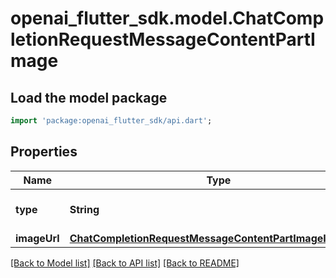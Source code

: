 # openai_flutter_sdk.model.ChatCompletionRequestMessageContentPartImage

## Load the model package
```dart
import 'package:openai_flutter_sdk/api.dart';
```

## Properties
Name | Type | Description | Notes
------------ | ------------- | ------------- | -------------
**type** | **String** | The type of the content part. | 
**imageUrl** | [**ChatCompletionRequestMessageContentPartImageImageUrl**](ChatCompletionRequestMessageContentPartImageImageUrl.md) |  | 

[[Back to Model list]](../README.md#documentation-for-models) [[Back to API list]](../README.md#documentation-for-api-endpoints) [[Back to README]](../README.md)


